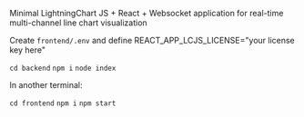 Minimal LightningChart JS + React + Websocket application for real-time multi-channel line chart visualization

Create `frontend/.env` and define REACT_APP_LCJS_LICENSE="your license key here"

`cd backend`
`npm i`
`node index`

In another terminal:

`cd frontend`
`npm i`
`npm start`
